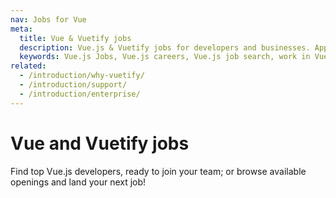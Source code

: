 ```yaml
---
nav: Jobs for Vue
meta:
  title: Vue & Vuetify jobs
  description: Vue.js & Vuetify jobs for developers and businesses. Apply to Software Engineer, Full Stack Developer, Senior Software Engineer and more!
  keywords: Vue.js Jobs, Vue.js careers, Vue.js job search, work in Vue.js, Vuetify jobs for Vue
related:
  - /introduction/why-vuetify/
  - /introduction/support/
  - /introduction/enterprise/
---
```


# Vue and Vuetify jobs

Find top Vue.js developers, ready to join your team; or browse available openings and land your next job!

<promoted-ad slug="vue-jobs" />

<vue-jobs />

<backmatter />

